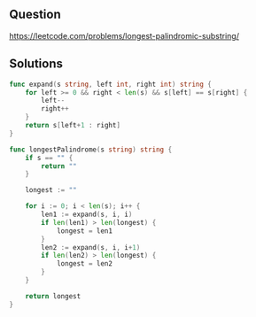 ## Question

https://leetcode.com/problems/longest-palindromic-substring/

## Solutions

```go
func expand(s string, left int, right int) string {
	for left >= 0 && right < len(s) && s[left] == s[right] {
		left--
		right++
	}
	return s[left+1 : right]
}

func longestPalindrome(s string) string {
	if s == "" {
		return ""
	}

	longest := ""

	for i := 0; i < len(s); i++ {
		len1 := expand(s, i, i)
		if len(len1) > len(longest) {
			longest = len1
		}
		len2 := expand(s, i, i+1)
		if len(len2) > len(longest) {
			longest = len2
		}
	}

	return longest
}
```
